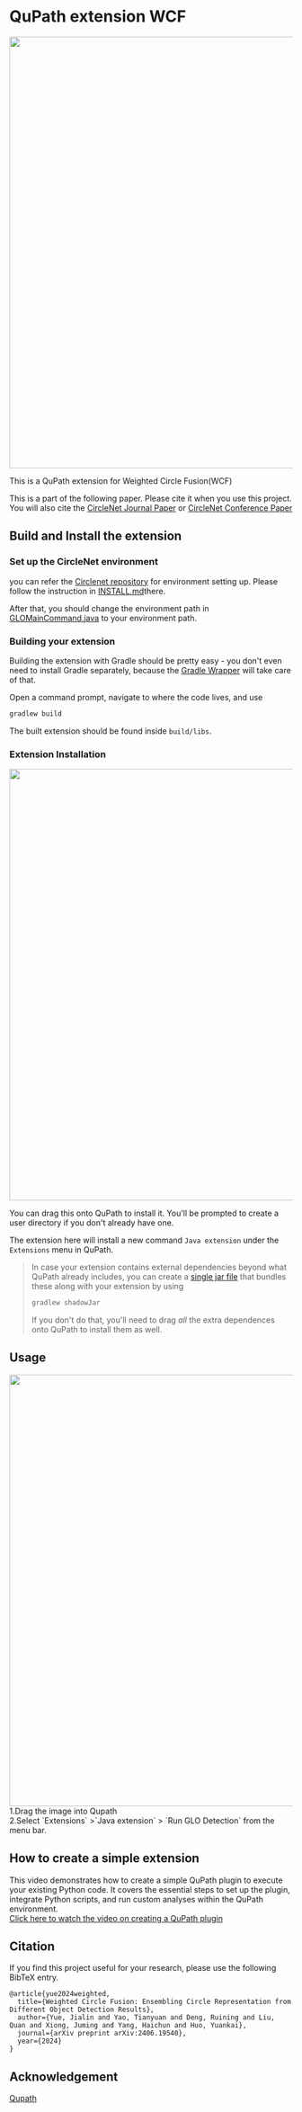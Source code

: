 # QuPath extension WCF
<img src="https://github.com/hrlblab/PathVisual/blob/master/img/Screenshot%20from%202024-11-11%2013-16-08.png" width="768">


This is a QuPath extension for Weighted Circle Fusion(WCF)

This is a part of the following paper. Please cite it when you use this project. You will also cite the [CircleNet Journal Paper](https://ieeexplore.ieee.org/document/9585500)
or [CircleNet Conference Paper](https://link.springer.com/chapter/10.1007/978-3-030-59719-1_4)

## Build and Install the extension

### Set up the CircleNet environment
you can refer the [Circlenet repository](https://github.com/hrlblab/CircleNet) for environment setting up. Please follow the instruction in [INSTALL.md](https://github.com/hrlblab/CircleNet/blob/master/docs/INSTALL.md)there.

After that, you should change the environment path in [GLOMainCommand.java](https://github.com/hrlblab/PathVisual/blob/master/src/main/java/qupath/ext/template/GLOMainCommand.java) to your environment path.

### Building your extension
Building the extension with Gradle should be pretty easy - you don't even need to install Gradle separately, because the 
[Gradle Wrapper](https://docs.gradle.org/current/userguide/gradle_wrapper.html) will take care of that.

Open a command prompt, navigate to where the code lives, and use
```bash
gradlew build
```

The built extension should be found inside `build/libs`.

### Extension Installation
<img src="https://github.com/hrlblab/PathVisual/blob/master/img/trim.86A575A3-1320-4A70-B5CC-FC0C61F263CA%202.gif" width="768">

You can drag this onto QuPath to install it.
You'll be prompted to create a user directory if you don't already have one.

The extension here will install a new command `Java extension` under the `Extensions` menu in QuPath.

> In case your extension contains external dependencies beyond what QuPath already includes, you can create a 
> [single jar file](https://imperceptiblethoughts.com/shadow/introduction/#benefits-of-shadow) that bundles these along 
> with your extension by using
> ```bash
> gradlew shadowJar
> ```
> If you don't do that, you'll need to drag *all* the extra dependences onto QuPath to install them as well.



## Usage


<img src="https://github.com/hrlblab/PathVisual/blob/master/img/wcf_show.gif" width="768">
1.Drag the image into Qupath<br>
2.Select  `Extensions`  >`Java extension` >  `Run GLO Detection`  from the menu bar.<br>

## How to create a simple extension

This video demonstrates how to create a simple QuPath plugin to execute your existing Python code. It covers the essential steps to set up the plugin, integrate Python scripts, and run custom analyses within the QuPath environment.<br>
[Click here to watch the video on creating a QuPath plugin](https://youtu.be/T_TlwO1F628)



## Citation
If you find this project useful for your research, please use the following BibTeX entry.
```
@article{yue2024weighted,
  title={Weighted Circle Fusion: Ensembling Circle Representation from Different Object Detection Results},
  author={Yue, Jialin and Yao, Tianyuan and Deng, Ruining and Liu, Quan and Xiong, Juming and Yang, Haichun and Huo, Yuankai},
  journal={arXiv preprint arXiv:2406.19540},
  year={2024}
}
```

## Acknowledgement
[Qupath](https://qupath.github.io/)
